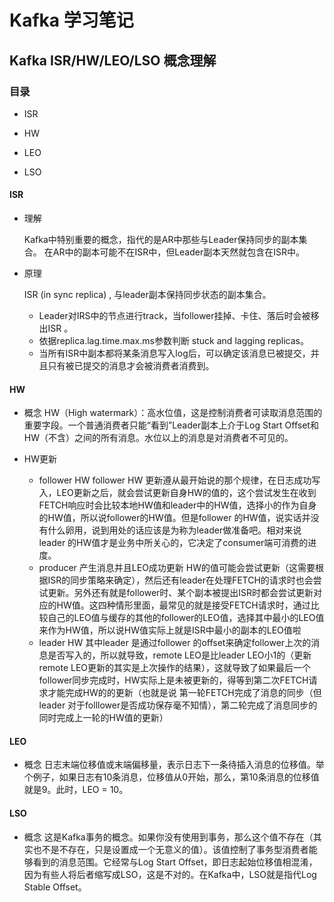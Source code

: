 # Kafka 学习笔记

## Kafka  ISR/HW/LEO/LSO  概念理解

### 目录

- ISR
  
- HW
  
- LEO
  
- LSO
  
#### ISR

- 理解

  Kafka中特别重要的概念，指代的是AR中那些与Leader保持同步的副本集合。 在AR中的副本可能不在ISR中，但Leader副本天然就包含在ISR中。

- 原理

  ISR (in sync replica) , 与leader副本保持同步状态的副本集合。
  - Leader对IRS中的节点进行track，当follower挂掉、卡住、落后时会被移出ISR 。
  - 依据replica.lag.time.max.ms参数判断 stuck and lagging replicas。
  - 当所有ISR中副本都将某条消息写入log后，可以确定该消息已被提交，并且只有被已提交的消息才会被消费者消费到。
  
#### HW

- 概念
  HW（High watermark）：高水位值，这是控制消费者可读取消息范围的重要字段。一个普通消费者只能“看到”Leader副本上介于Log Start Offset和HW（不含）之间的所有消息。水位以上的消息是对消费者不可见的。

- HW更新
  
  - follower HW
    follower HW 更新遵从最开始说的那个规律，在日志成功写入，LEO更新之后，就会尝试更新自身HW的值的，这个尝试发生在收到FETCH响应时会比较本地HW值和leader中的HW值，选择小的作为自身的HW值，所以说follower的HW值。但是follower 的HW值，说实话并没有什么卵用，说到用处的话应该是为称为leader做准备吧。相对来说leader 的HW值才是业务中所关心的，它决定了consumer端可消费的进度。
  - producer 产生消息并且LEO成功更新
    HW的值可能会尝试更新（这需要根据ISR的同步策略来确定），然后还有leader在处理FETCH的请求时也会尝试更新。另外还有就是follower时、某个副本被提出ISR时都会尝试更新对应的HW值。这四种情形里面，最常见的就是接受FETCH请求时，通过比较自己的LEO值与缓存的其他的follower的LEO值，选择其中最小的LEO值来作为HW值，所以说HW值实际上就是ISR中最小的副本的LEO值啦
  - leader HW
    其中leader 是通过follower 的offset来确定follower上次的消息是否写入的，所以就导致，remote LEO是比leader LEO小1的（更新remote LEO更新的其实是上次操作的结果），这就导致了如果最后一个follower同步完成时，HW实际上是未被更新的，得等到第二次FETCH请求才能完成HW的的更新（也就是说 第一轮FETCH完成了消息的同步（但leader 对于folllower是否成功保存毫不知情），第二轮完成了消息同步的同时完成上一轮的HW值的更新）

#### LEO

- 概念
  日志末端位移值或末端偏移量，表示日志下一条待插入消息的位移值。举个例子，如果日志有10条消息，位移值从0开始，那么，第10条消息的位移值就是9。此时，LEO = 10。

#### LSO

- 概念
  这是Kafka事务的概念。如果你没有使用到事务，那么这个值不存在（其实也不是不存在，只是设置成一个无意义的值）。该值控制了事务型消费者能够看到的消息范围。它经常与Log Start Offset，即日志起始位移值相混淆，因为有些人将后者缩写成LSO，这是不对的。在Kafka中，LSO就是指代Log Stable Offset。

